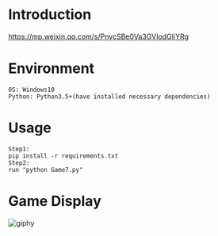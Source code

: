 # Introduction
https://mp.weixin.qq.com/s/PnvcSBe0Va3GVIodGIjYRg

# Environment
```
OS: Windows10
Python: Python3.5+(have installed necessary dependencies)
```

# Usage
```
Step1:
pip install -r requirements.txt
Step2:
run "python Game7.py"
```

# Game Display
![giphy](demonstration/running.gif)